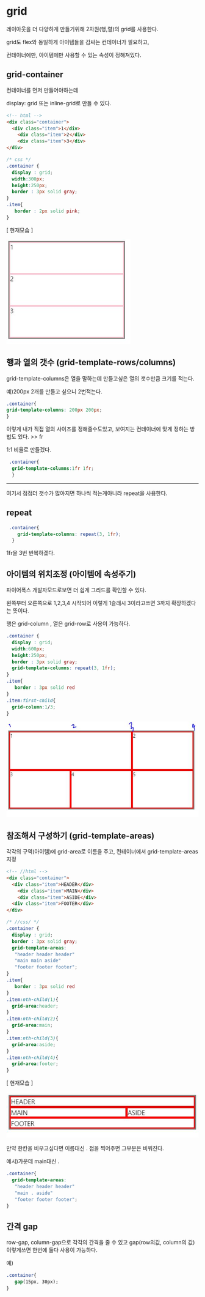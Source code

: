 # grid
레이아웃을 더 다양하게 만들기위해 2차원(행,렬)의 grid를 사용한다.

grid도 flex와 동일하게 아이템들을 감싸는 컨테이너가 필요하고,

컨테이너에만, 아이템에만 사용할 수 있는 속성이 정해져있다.

## grid-container
컨테이너를 먼저 만들어야하는데

display: grid 또는 inline-grid로 만들 수 있다.
```html
<!-- html -->
<div class="container">
  <div class="item">1</div>
    <div class="item">2</div>
    <div class="item">3</div>
</div>
```

```css
/* css */
.container {
  display : grid;
  width:300px;
  height:250px;
  border : 3px solid gray;
}
.item{
   border : 2px solid pink;
}
```
[ 현재모습 ]

![Alt text](../IMG/grid1.JPG)

## 행과 열의 갯수 (grid-template-rows/columns)

 grid-template-columns은 열을 말하는데 만들고싶은 열의 갯수만큼 크기를 적는다.

 예)200px 2개를 만들고 싶으니 2번적는다.
 ``` css
 .container{
 grid-template-columns: 200px 200px;
 }
 ```

이렇게 내가 직접 열의 사이즈를 정해줄수도있고, 보여지는
컨테이너에 맞게 정하는 방법도 있다. >> fr

 1:1 비율로 만들겠다.
```css
 .container{
  grid-template-columns:1fr 1fr; 
  }
```
------------------------
여기서 점점더 갯수가 많아지면 하나씩 적는게아니라 repeat을 사용한다.
## repeat
```css
 .container{
    grid-template-columns: repeat(3, 1fr);
  }
```
1fr을 3번 반복하겠다.

## 아이템의 위치조정 (아이템에 속성주기)

파이어폭스 개발자모드로보면 더 쉽게 그리드를 확인할 수 있다.

왼쪽부터 오른쪽으로 1,2,3,4 시작되어 이렇게 1슬래시 3이라고쓰면
3까지 확장하겠다는 뜻이다.

행은 grid-column , 열은 grid-row로 사용이 가능하다.
```css
.container {
  display : grid;
  width:600px;
  height:250px;
  border : 3px solid gray;
  grid-template-columns: repeat(3, 1fr);
}
.item{
   border : 3px solid red
}
.item:first-child{
  grid-column:1/3;
}

```
![Alt text](../IMG/grid2.JPG)

## 참조해서 구성하기 (grid-template-areas)

각각의 구역(아이템)에 grid-area로 이름을 주고,
컨테이너에서 grid-template-areas지정

```html
<!-- //html -->
<div class="container">
  <div class="item">HEADER</div>
    <div class="item">MAIN</div>
    <div class="item">ASIDE</div>
  <div class="item">FOOTER</div>
</div>
```
```css
/* //css/ */
.container {
  display : grid;
  border : 3px solid gray;
  grid-template-areas:
   "header header header"
   "main main aside"
   "footer footer footer";
}
.item{
   border : 3px solid red
}
.item:nth-child(1){
  grid-area:header;
}
.item:nth-child(2){
  grid-area:main;
}
.item:nth-child(3){
  grid-area:aside;
}
.item:nth-child(4){
  grid-area:footer;
}

```
[ 현재모습 ]

![Alt text](../IMG/grid3.JPG)

만약 한칸을 비우고싶다면 이름대신 . 점을 찍어주면 그부분은 비워진다.

예시)가운데 main대신 .
```CSS
.container{
  grid-template-areas:
   "header header header"
   "main . aside"
   "footer footer footer";
}
``` 

## 간격 gap
row-gap, column-gap으로 각각의 간격을 줄 수 있고
gap(row의값, column의 값) 이렇게쓰면 한번에 둘다 사용이 가능하다.

예)
```css
.container{
   gap(15px, 30px);
}
```
